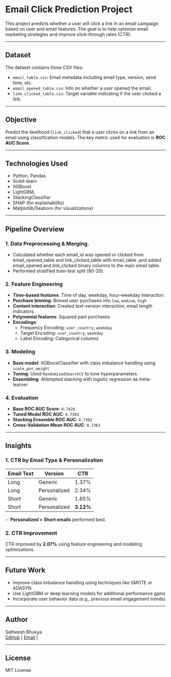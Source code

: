 # Email Click Prediction Project

This project predicts whether a user will click a link in an email campaign based on user and email features. The goal is to help optimize email marketing strategies and improve click-through rates (CTR).

---

## Dataset

The dataset contains three CSV files:
- `email_table.csv`: Email metadata including email type, version, send time, etc.
- `email_opened_table.csv`: Info on whether a user opened the email.
- `link_clicked_table.csv`: Target variable indicating if the user clicked a link.

---

## Objective

Predict the likelihood (`link_clicked`) that a user clicks on a link from an email using classification models. The key metric used for evaluation is **ROC AUC Score**.

---

## Technologies Used

- Python, Pandas
- Scikit-learn
- XGBoost
- LightGBM,
- StackingClassifier
- SHAP (for explainability)
- Matplotlib/Seaborn (for visualizations)

---

## Pipeline Overview

### 1. Data Preprocessing & Merging. 
- Calculated whether each email_id was opened or clicked from email_opened_table and link_clicked_table with email_table ,and added email_opened and 
  link_clicked binary columns to the main email table.
- Performed stratified train-test split (80-20).

### 2. Feature Engineering
- **Time-based features**: Time of day, weekday, hour–weekday interaction
- **Purchase binning**: Binned user purchases into `low`, `medium`, `high`
- **Content interaction**: Created text-version interaction, email length indicators
- **Polynomial features**: Squared past purchases
- **Encodings**:
  - Frequency Encoding: `user_country`, `weekday`
  - Target Encoding: `user_country`, `weekday`
  - Label Encoding: Categorical columns

### 3. Modeling
- **Base model**: XGBoostClassifier with class imbalance handling using `scale_pos_weight`
- **Tuning**: Used `RandomizedSearchCV` to tune hyperparameters
- **Ensembling**: Attempted stacking with logistic regression as meta-learner

### 4. Evaluation
- **Base ROC AUC Score**: `0.7426`
- **Tuned Model ROC AUC**: `0.7393`
- **Stacking Ensemble ROC AUC**: `0.7392`
- **Cross-Validation Mean ROC AUC**: `0.7363`

---

## Insights

### 1. CTR by Email Type & Personalization
| Email Text | Version       | CTR      |
|------------|----------------|----------|
| Long       | Generic        | 1.37%    |
| Long       | Personalized   | 2.34%    |
| Short      | Generic        | 1.65%    |
| Short      | Personalized   | **3.12%** |

✅ **Personalized + Short emails** performed best.

### 2. CTR Improvement
CTR improved by **2.07%** using feature engineering and modeling optimizations.

---

## Future Work

- Improve class imbalance handling using techniques like SMOTE or ADASYN
- Use LightGBM or deep learning models for additional performance gains
- Incorporate user behavior data (e.g., previous email engagement trends)

---

## Author

Satheesh Bhukya  
[GitHub](https://github.com/satheeshbhukya) | [Email](mailto:satheeshbhukya@gmail.com) |

---

## License

MIT License

